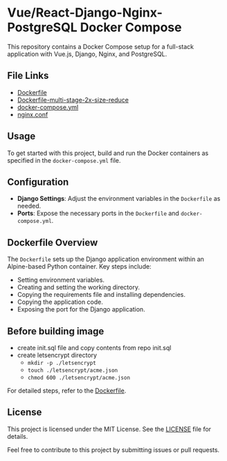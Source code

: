 # Vue/React-Django-Nginx-PostgreSQL Docker Compose

This repository contains a Docker Compose setup for a full-stack application with Vue.js, Django, Nginx, and PostgreSQL.

## File Links

- [Dockerfile](https://github.com/hbilal9/vue-django-nginx-psql-docker-compose/blob/2eb891e8d767d07bb58aa9237c38cfd800d64efd/Dockerfile)
- [Dockerfile-multi-stage-2x-size-reduce](https://github.com/hbilal9/vue-django-nginx-psql-docker-compose/blob/2eb891e8d767d07bb58aa9237c38cfd800d64efd/Dockerfile-multi-stage-2x-size-reduce)
- [docker-compose.yml](https://github.com/hbilal9/vue-django-nginx-psql-docker-compose/blob/2eb891e8d767d07bb58aa9237c38cfd800d64efd/docker-compose.yml)
- [nginx.conf](https://github.com/hbilal9/vue-django-nginx-psql-docker-compose/blob/2eb891e8d767d07bb58aa9237c38cfd800d64efd/nginx.conf)

## Usage

To get started with this project, build and run the Docker containers as specified in the `docker-compose.yml` file.

## Configuration

- **Django Settings**: Adjust the environment variables in the `Dockerfile` as needed.
- **Ports**: Expose the necessary ports in the `Dockerfile` and `docker-compose.yml`.

## Dockerfile Overview

The `Dockerfile` sets up the Django application environment within an Alpine-based Python container. Key steps include:

- Setting environment variables.
- Creating and setting the working directory.
- Copying the requirements file and installing dependencies.
- Copying the application code.
- Exposing the port for the Django application.

## Before building image
- create init.sql file and copy contents from repo init.sql
- create letsencrypt directory
  - ```mkdir -p ./letsencrypt```
  - ```touch ./letsencrypt/acme.json```
  - ```chmod 600 ./letsencrypt/acme.json```
  

For detailed steps, refer to the [Dockerfile](https://github.com/hbilal9/vue-django-nginx-psql-docker-compose/blob/2eb891e8d767d07bb58aa9237c38cfd800d64efd/Dockerfile).

## License

This project is licensed under the MIT License. See the [LICENSE](LICENSE) file for details.

Feel free to contribute to this project by submitting issues or pull requests.

